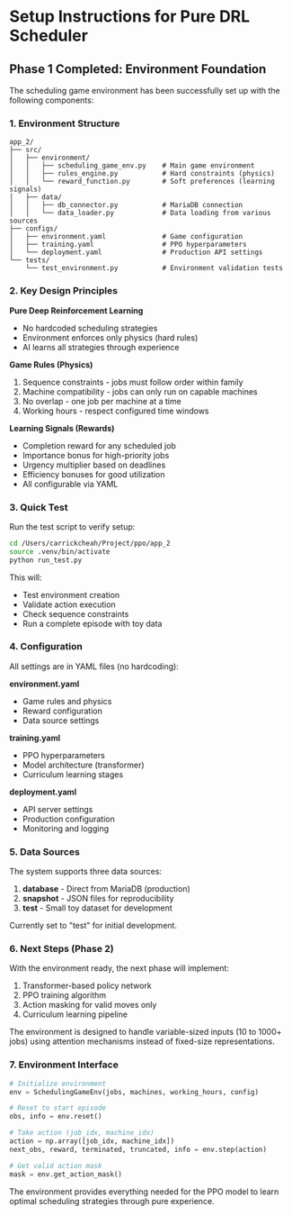 # Setup Instructions for Pure DRL Scheduler

## Phase 1 Completed: Environment Foundation

The scheduling game environment has been successfully set up with the following components:

### 1. Environment Structure
```
app_2/
├── src/
│   ├── environment/
│   │   ├── scheduling_game_env.py    # Main game environment
│   │   ├── rules_engine.py           # Hard constraints (physics)
│   │   └── reward_function.py        # Soft preferences (learning signals)
│   ├── data/
│   │   ├── db_connector.py           # MariaDB connection
│   │   └── data_loader.py            # Data loading from various sources
├── configs/
│   ├── environment.yaml              # Game configuration
│   ├── training.yaml                 # PPO hyperparameters
│   └── deployment.yaml               # Production API settings
└── tests/
    └── test_environment.py           # Environment validation tests
```

### 2. Key Design Principles

**Pure Deep Reinforcement Learning**
- No hardcoded scheduling strategies
- Environment enforces only physics (hard rules)
- AI learns all strategies through experience

**Game Rules (Physics)**
1. Sequence constraints - jobs must follow order within family
2. Machine compatibility - jobs can only run on capable machines
3. No overlap - one job per machine at a time
4. Working hours - respect configured time windows

**Learning Signals (Rewards)**
- Completion reward for any scheduled job
- Importance bonus for high-priority jobs
- Urgency multiplier based on deadlines
- Efficiency bonuses for good utilization
- All configurable via YAML

### 3. Quick Test

Run the test script to verify setup:
```bash
cd /Users/carrickcheah/Project/ppo/app_2
source .venv/bin/activate
python run_test.py
```

This will:
- Test environment creation
- Validate action execution
- Check sequence constraints
- Run a complete episode with toy data

### 4. Configuration

All settings are in YAML files (no hardcoding):

**environment.yaml**
- Game rules and physics
- Reward configuration
- Data source settings

**training.yaml**
- PPO hyperparameters
- Model architecture (transformer)
- Curriculum learning stages

**deployment.yaml**
- API server settings
- Production configuration
- Monitoring and logging

### 5. Data Sources

The system supports three data sources:
1. **database** - Direct from MariaDB (production)
2. **snapshot** - JSON files for reproducibility
3. **test** - Small toy dataset for development

Currently set to "test" for initial development.

### 6. Next Steps (Phase 2)

With the environment ready, the next phase will implement:
1. Transformer-based policy network
2. PPO training algorithm
3. Action masking for valid moves only
4. Curriculum learning pipeline

The environment is designed to handle variable-sized inputs (10 to 1000+ jobs) using attention mechanisms instead of fixed-size representations.

### 7. Environment Interface

```python
# Initialize environment
env = SchedulingGameEnv(jobs, machines, working_hours, config)

# Reset to start episode
obs, info = env.reset()

# Take action (job_idx, machine_idx)
action = np.array([job_idx, machine_idx])
next_obs, reward, terminated, truncated, info = env.step(action)

# Get valid action mask
mask = env.get_action_mask()
```

The environment provides everything needed for the PPO model to learn optimal scheduling strategies through pure experience.